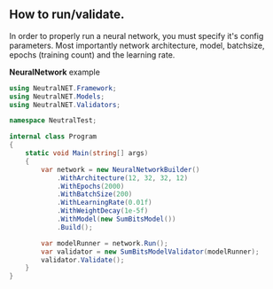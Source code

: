 ## How to run/validate.

In order to properly run a neural network, you must specify it's config parameters.
Most importantly network architecture, model, batchsize, epochs (training count) and the learning rate.

**NeuralNetwork** example

```cs
using NeutralNET.Framework;
using NeutralNET.Models;
using NeutralNET.Validators;

namespace NeutralTest;

internal class Program
{
    static void Main(string[] args)
    {
        var network = new NeuralNetworkBuilder()
            .WithArchitecture(12, 32, 32, 12)
            .WithEpochs(2000)
            .WithBatchSize(200)
            .WithLearningRate(0.01f)
            .WithWeightDecay(1e-5f)
            .WithModel(new SumBitsModel())
            .Build();

        var modelRunner = network.Run();
        var validator = new SumBitsModelValidator(modelRunner);
        validator.Validate();
    }
}

```
